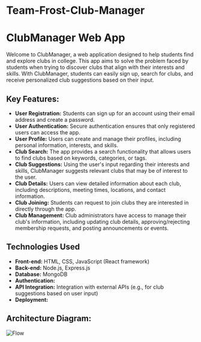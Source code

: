 # Team-Frost-Club-Manager

# ClubManager Web App
Welcome to ClubManager, a web application designed to help students find and explore clubs in college. This app aims to solve the problem faced by students when trying to discover clubs that align with their interests and skills. With ClubManager, students can easily sign up, search for clubs, and receive personalized club suggestions based on their input.

## Key Features:

- **User Registration:** Students can sign up for an account using their email address and create a password.
- **User Authentication:** Secure authentication ensures that only registered users can access the app.
- **User Profile:** Users can create and manage their profiles, including personal information, interests, and skills.
- **Club Search:** The app provides a search functionality that allows users to find clubs based on keywords, categories, or tags.
- **Club Suggestions:** Using the user's input regarding their interests and skills, ClubManager suggests relevant clubs that may be of interest to the user.
- **Club Details:** Users can view detailed information about each club, including descriptions, meeting times, locations, and contact information.
- **Club Joining:** Students can request to join clubs they are interested in directly through the app.
- **Club Management:** Club administrators have access to manage their club's information, including updating club details, approving/rejecting membership requests, and posting announcements or events.

## Technologies Used

- **Front-end:** HTML, CSS, JavaScript (React framework)
- **Back-end:** Node.js, Express.js
- **Database:** MongoDB
- **Authentication:** 
- **API Integration:** Integration with external APIs (e.g., for club suggestions based on user input)
- **Deployment:**
  
## Architecture Diagram:
![Flow](https://github.com/Krishna47ak/Team-Frost-Club-Manager/assets/107978867/60bb8061-ff9f-4170-9f29-3fe9904d4e21)

